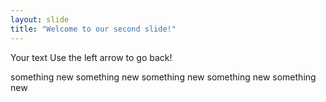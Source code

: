 ```yaml
---
layout: slide
title: "Welcome to our second slide!"
---
```

Your text
Use the left arrow to go back!

something new
something new
something new
something new
something new
